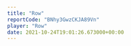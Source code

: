 ```yaml
---
title: "Row"
reportCode: "BNhy3GwzCKJA89Vn"
player: "Row"
date: 2021-10-24T19:01:26.673000+00:00
---
```

